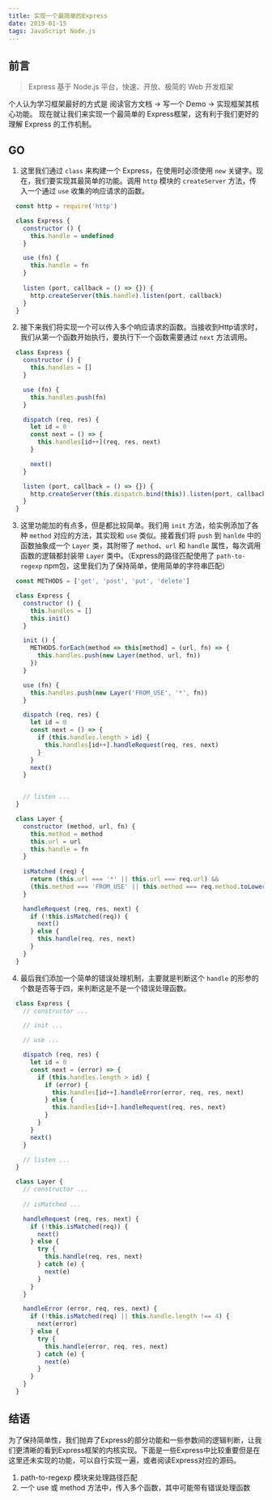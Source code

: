 ```yaml
---
title: 实现一个最简单的Express
date: 2019-01-15
tags: JavaScript Node.js
---
```


## 前言

> Express 基于 Node.js 平台，快速、开放、极简的 Web 开发框架

个人认为学习框架最好的方式是 阅读官方文档 -> 写一个 Demo -> 实现框架其核心功能。
现在就让我们来实现一个最简单的 Express框架，这有利于我们更好的理解 Express 的工作机制。

## GO

1. 这里我们通过 ``class`` 来构建一个 Express，在使用时必须使用 ``new`` 关键字。现在，我们要实现其最简单的功能。调用 ``http`` 模块的 ``createServer`` 方法，传入一个通过 ``use`` 收集的响应请求的函数。

```js
  const http = require('http')

  class Express {
    constructor () {
      this.handle = undefined
    }

    use (fn) {
      this.handle = fn
    }
    
    listen (port, callback = () => {}) {
      http.createServer(this.handle).listen(port, callback)
    }
  }
```

2. 接下来我们将实现一个可以传入多个响应请求的函数。当接收到Http请求时，我们从第一个函数开始执行，要执行下一个函数需要通过 ``next`` 方法调用。

```js
  class Express {
    constructor () {
      this.handles = []
    }

    use (fn) {
      this.handles.push(fn)
    }

    dispatch (req, res) {
      let id = 0
      const next = () => {
        this.handles[id++](req, res, next)
      }

      next()
    }

    listen (port, callback = () => {}) {
      http.createServer(this.dispatch.bind(this)).listen(port, callback)
    }
  }
```

3. 这里功能加的有点多，但是都比较简单。我们用 ``init`` 方法，给实例添加了各种 ``method`` 对应的方法，其实现和 ``use`` 类似。接着我们将 ``push`` 到 ``hanlde`` 中的函数抽象成一个 ``Layer`` 类，其附带了 ``method``、``url`` 和 ``handle`` 属性，每次调用函数的逻辑都封装带 ``Layer`` 类中。（Express的路径匹配使用了 ``path-to-regexp`` npm包，这里我们为了保持简单，使用简单的字符串匹配）

```js
  const METHODS = ['get', 'post', 'put', 'delete']

  class Express {
    constructor () {
      this.handles = []
      this.init()
    }

    init () {
      METHODS.forEach(method => this[method] = (url, fn) => {
        this.handles.push(new Layer(method, url, fn))
      })
    }

    use (fn) {
      this.handles.push(new Layer('FROM_USE', '*', fn))
    }

    dispatch (req, res) {
      let id = 0
      const next = () => {
        if (this.handles.length > id) {
          this.handles[id++].handleRequest(req, res, next)
        }
      }
      next()
    }


    // listen ...
  }

  class Layer {
    constructor (method, url, fn) {
      this.method = method
      this.url = url
      this.handle = fn
    }
    
    isMatched (req) {
      return (this.url === '*' || this.url === req.url) &&
      (this.method === 'FROM_USE' || this.method === req.method.toLowerCase())
    }

    handleRequest (req, res, next) {
      if (!this.isMatched(req)) {
        next()
      } else {
        this.handle(req, res, next)
      }
    }
  }
```

4. 最后我们添加一个简单的错误处理机制，主要就是判断这个 ``handle`` 的形参的个数是否等于四，来判断这是不是一个错误处理函数。

```js
  class Express {
    // constructor ...

    // init ...

    // use ...

    dispatch (req, res) {
      let id = 0
      const next = (error) => {
        if (this.handles.length > id) {
          if (error) {
            this.handles[id++].handleError(error, req, res, next)
          } else {
            this.handles[id++].handleRequest(req, res, next)
          }
        }
      }
      next()
    }

    // listen ...
  }

  class Layer {
    // constructor ...
    
    // isMatched ...

    handleRequest (req, res, next) {
      if (!this.isMatched(req)) {
        next()
      } else {
        try {
          this.handle(req, res, next)
        } catch (e) {
          next(e)
        }
      }
    }

    handleError (error, req, res, next) {
      if (!this.isMatched(req) || this.handle.length !== 4) {
        next(error)
      } else {
        try {
          this.handle(error, req, res, next)
        } catch (e) {
          next(e)
        }
      }
    }
  }
```


## 结语

为了保持简单性，我们抛弃了Express的部分功能和一些参数间的逻辑判断，让我们更清晰的看到Express框架的内核实现。下面是一些Express中比较重要但是在这里还未实现的功能，可以自行实现一遍，或者阅读Express对应的源码。
  1. path-to-regexp 模块来处理路径匹配
  2. 一个 use 或 method 方法中，传入多个函数，其中可能带有错误处理函数